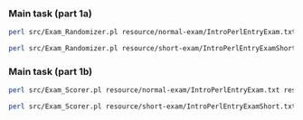 ### Main task (part 1a)

```bash
perl src/Exam_Randomizer.pl resource/normal-exam/IntroPerlEntryExam.txt
```

```bash
perl src/Exam_Randomizer.pl resource/short-exam/IntroPerlEntryExamShort.txt
```

### Main task (part 1b)

```bash
perl src/Exam_Scorer.pl resource/normal-exam/IntroPerlEntryExam.txt resource/normal-exam/*
```

```bash
perl src/Exam_Scorer.pl resource/short-exam/IntroPerlEntryExamShort.txt resource/short-exam/*
```